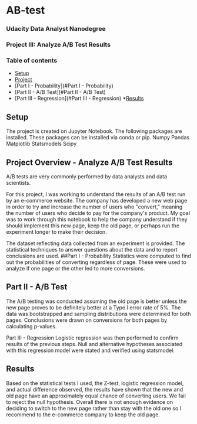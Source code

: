 # AB-test
### Udacity Data Analyst Nanodegree
### Project III: Analyze A/B Test Results
### Table of contents
* [Setup](#setup)
* [Project](#Project)
*    [Part I - Probability](#Part I - Probability)
*    [Part II - A/B Test](#Part II - A/B Test)
*    [Part III - Regression](#Part III - Regression)
*[Results](#Results)

## Setup
The project is created on Jupyter Notebook. The following packages are installed. These packages can be installed via conda or pip.
Numpy
Pandas
Matplotlib
Statsmodels
Scipy

## Project Overview - Analyze A/B Test Results
A/B tests are very commonly performed by data analysts and data scientists.

For this project, I was working to understand the results of an A/B test run by an e-commerce website. The company has developed a new web page in order to try and increase the number of users who "convert," meaning the number of users who decide to pay for the company's product. My goal was to work through this notebook to help the company understand if they should implement this new page, keep the old page, or perhaps run the experiment longer to make their decision.

The dataset  reflecting data collected from an experiment is provided. The statistical techniques to answer questions about the data and to report 
conclusions are used.
##Part I - Probability
Statistics were computed to find out the probabilities of converting regardless of page. These were used to analyze if one page or the other led to more conversions.

## Part II - A/B Test
The A/B testing was conducted assuming the old page is better unless the new page proves to be definitely better at a Type I error rate of 5%. The data was bootstrapped and sampling distributions were determined for both pages. Conclusions were drawn on conversions for both pages by calculating p-values.

Part III - Regression
Logistic regression was then performed to confirm results of the previous steps. Null and alternative hypotheses associated with this regression model were stated and verified using statsmodel.

## Results
Based on the statistical tests I used, the Z-test, logistic regression model, and actual difference observed, the results have shown that the new and old page have an approximately equal chance of converting users. We fail to reject the null hypothesis. Overall there is not enough evidence on deciding to switch to the new page rather than stay with the old one so I recommend to the e-commerce company to keep the old page.
